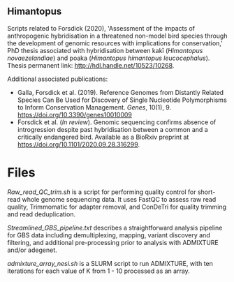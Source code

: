 ## Himantopus
Scripts related to Forsdick (2020), 'Assessment of the impacts of anthropogenic hybridisation in a threatened non-model bird species through the development of genomic resources with implications for conservation,' PhD thesis associated with hybridisation between kakī (*Himantopus novaezelandiae*) and poaka (*Himantopus himantopus leucocephalus*). Thesis permanent link: http://hdl.handle.net/10523/10268.

Additional associated publications:
- Galla, Forsdick et al. (2019). Reference Genomes from Distantly Related Species Can Be Used for Discovery of Single Nucleotide Polymorphisms to Inform Conservation Management. _Genes_, 10(1), 9.  https://doi.org/10.3390/genes10010009
- Forsdick et al. (_In review_). Genomic sequencing confirms absence of introgression despite past hybridisation between a common and a critically endangered bird. Available as a BioRxiv preprint at https://doi.org/10.1101/2020.09.28.316299. 

# Files
_Raw_read_QC_trim.sh_ is a script for performing quality control for short-read whole genome sequencing data. It uses FastQC to assess raw read quality, Trimmomatic for adapter removal, and ConDeTri for quality trimming and read deduplication.

_Streamlined_GBS_pipeline.txt_ describes a straightforward analysis pipeline for GBS data including demultiplexing, mapping, variant discovery and filtering, and additional pre-processing prior to analysis with ADMIXTURE and/or adegenet.

_admixture_array_nesi.sh_ is a SLURM script to run ADMIXTURE, with ten iterations for each value of K from 1 - 10 processed as an array. 
